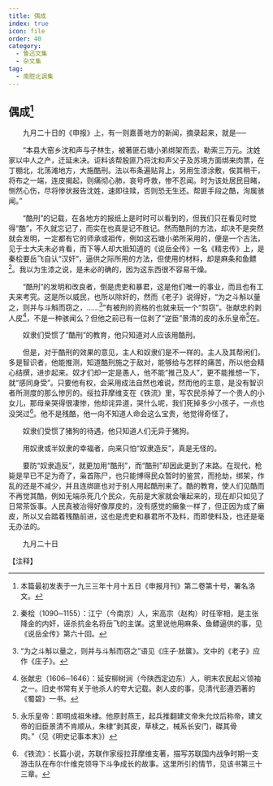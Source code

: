 ```yaml
---
title: 偶成
index: true
icon: file
order: 40
category:
  - 鲁迅文集
  - 杂文集
tag:  
  - 南腔北调集
---
```


## 偶成[^①]

　　九月二十日的《申报》上，有一则嘉善地方的新闻，摘录起来，就是──

　　“本县大窑乡沈和声与子林生，被著匪石塘小弟绑架而去，勒索三万元。沈姓家以中人之产，迁延未决。讵料该帮股匪乃将沈和声父子及苏境方面绑来肉票，在丁棚北，北荡滩地方，大施酷刑。法以布条遍贴背上，另用生漆涂敷，俟其稍干，将布之一端，连皮揭起，则痛彻心肺，哀号呼救，惨不忍闻。时为该处居民目睹，恻然心伤，尽将惨状报告沈姓，速即往赎，否则恐无生还。帮匪手段之酷，洵属骇闻。”

　　“酷刑”的记载，在各地方的报纸上是时时可以看到的，但我们只在看见时觉得“酷”，不久就忘记了，而实在也真是记不胜记。然而酷刑的方法，却决不是突然就会发明，一定都有它的师承或祖传，例如这石塘小弟所采用的，便是一个古法，见于士大夫未必肯看，而下等人却大抵知道的《说岳全传》一名《精忠传》上，是秦桧要岳飞自认“汉奸”，逼供之际所用的方法，但使用的材料，却是麻条和鱼鳔[^②]。我以为生漆之说，是未必的确的，因为这东西很不容易干燥。

　　“酷刑”的发明和改良者，倒是虎吏和暴君，这是他们唯一的事业，而且也有工夫来考究。这是所以威民，也所以除奸的，然而《老子》说得好，“为之斗斛以量之，则并与斗斛而窃之，……[^③]”有被刑的资格的也就来玩一个“剪窃”。张献忠的剥人皮[^④]，不是一种骇闻么？但他之前已有一位剥了“逆臣”景清的皮的永乐皇帝[^⑤]在。

　　奴隶们受惯了“酷刑”的教育，他只知道对人应该用酷刑。

　　但是，对于酷刑的效果的意见，主人和奴隶们是不一样的。主人及其帮闲们，多是智识者，他能推测，知道酷刑施之于敌对，能够给与怎样的痛苦，所以他会精心结撰，进步起来。奴才们却一定是愚人，他不能“推己及人”，更不能推想一下，就“感同身受”。只要他有权，会采用成法自然也难说，然而他的主意，是没有智识者所测度的那么惨厉的。绥拉菲摩维支在《铁流》里，写农民杀掉了一个贵人的小女儿，那母亲哭得很凄惨，他却诧异道，哭什么呢，我们死掉多少小孩子，一点也没哭过[^⑥]。他不是残酷，他一向不知道人命会这么宝贵，他觉得奇怪了。

　　奴隶们受惯了猪狗的待遇，他只知道人们无异于猪狗。

　　用奴隶或半奴隶的幸福者，向来只怕“奴隶造反”，真是无怪的。

　　要防“奴隶造反”，就更加用“酷刑”，而“酷刑”却因此更到了末路。在现代，枪毙是早已不足为奇了，枭首陈尸，也只能博得民众暂时的鉴赏，而抢劫，绑架，作乱的还是不减少，并且连绑匪也对于别人用起酷刑来了。酷的教育，使人们见酷而不再觉其酷，例如无端杀死几个民众，先前是大家就会嚷起来的，现在却只如见了日常茶饭事。人民真被治得好像厚皮的，没有感觉的癞象一样了，但正因为成了癞皮，所以又会踏着残酷前进，这也是虎吏和暴君所不及料，而即使料及，也还是毫无办法的。

　　九月二十日

【注释】

[^①]:本篇最初发表于一九三三年十月十五日《申报月刊》第二卷第十号，署名洛文。

[^②]:秦桧（1090─1155）：江宁（今南京）人，宋高宗（赵构）时任宰相，是主张降金的内奸，诬杀抗金名将岳飞的主谋。这里说他用麻条、鱼鳔逼供的事，见《说岳全传》第六十回。

[^③]:“为之斗斛以量之，则并与斗斛而窃之”语见《庄子·胠箧》。文中的《老子》应作《庄子》。

[^④]:张献忠（1606─1646）：延安柳树涧（今陕西定边东）人，明末农民起义领袖之一。旧史书常有关于他杀人的夸大记载。剥人皮的事，见清代彭遵泗著的《蜀碧》一书。

[^⑤]:永乐皇帝：即明成祖朱棣。他原封燕王，起兵推翻建文帝朱允炆后称帝，建文帝的旧臣景清不肯顺从，朱棣“剥其皮，草椟之，械系长安门，磔其骨肉。”（见《明史记事本末》）

[^⑥]:《铁流》：长篇小说，苏联作家绥拉菲摩维支著，描写苏联国内战争时期一支游击队在布尔什维克领导下斗争成长的故事。这里所引的情节，见该书第三十三章。
